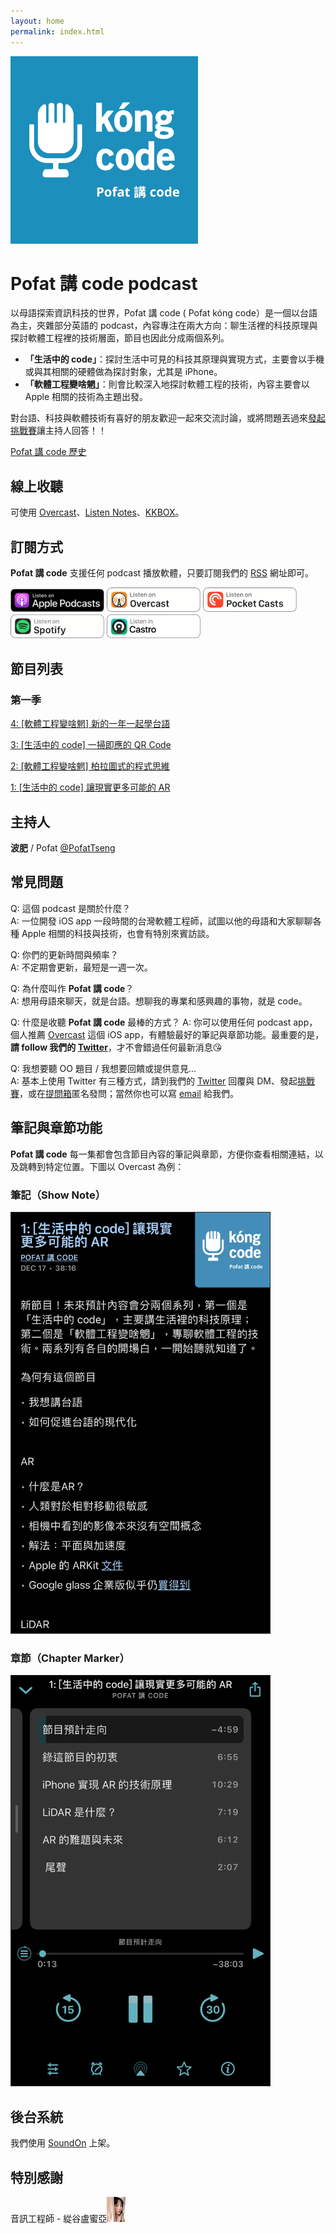 ```yaml
---
layout: home
permalink: index.html
---
```


<img src="og_image.jpg" width="300" alt="Pofat 講 code podcast logo"/>

# Pofat 講 code podcast

以母語探索資訊科技的世界，Pofat 講 code ( Pofat kóng code）是一個以台語為主，夾雜部分英語的 podcast，內容專注在兩大方向：聊生活裡的科技原理與探討軟體工程裡的技術層面，節目也因此分成兩個系列。

* **「生活中的 code」**：探討生活中可見的科技其原理與實現方式，主要會以手機或與其相關的硬體做為探討對象，尤其是 iPhone。
* **「軟體工程變啥魍」**：則會比較深入地探討軟體工程的技術，內容主要會以 Apple 相關的技術為主題出發。

對台語、科技與軟體技術有喜好的朋友歡迎一起來交流討論，或將問題丟過來[發起挑戰賽](https://twitter.com/pofat_kongcode/status/1339604357763887104)讓主持人回答！！

[Pofat 講 code 歷史](/history)

## 線上收聽

可使用 <a href="https://overcast.fm/itunes1545383775/pofat-code">Overcast</a>、<a href="https://www.listennotes.com/podcasts/pofat-講-code-pofat-A8cJHhVfxlg/">Listen Notes</a>、<a href="https://podcast.kkbox.com/channel/LarV8K8O4jH_rwFbTk">KKBOX</a>。

## 訂閱方式

**Pofat 講 code** 支援任何 podcast 播放軟體，只要訂閱我們的 [RSS](feed:https://api.soundon.fm/v2/podcasts/832a4f37-a4c4-410f-883e-e73113ee0527/feed.xml) 網址即可。

<a href="https://podcasts.apple.com/tw/podcast/pofat-講-code/id1545383775"><img src="/apple_podcasts.png" width="150" alt="Listen on Apple Podcasts"></a> <a href="https://overcast.fm/itunes1545383775/pofat-code"><img src="/overcast.png" width="150" alt="Listen on Overcast"></a> <a href="https://pca.st/7oexx0fb"><img src="/pocket_casts.png" width="150" alt="Listen on Pocket Casts"></a> <a href="https://open.spotify.com/show/3sLlQ699L5hMbkYJdkowjx"><img src="/spotify.png" width="150" alt="Listen on Spotify"></a> <a href="https://castro.fm/itunes/1545383775"><img src="/castro.png" width="150" alt="Listen in Castro"></a>

## 節目列表

### 第一季

[4: [軟體工程變啥魍] 新的一年一起學台語](/episodes/4)

[3: [生活中的 code] 一掃即應的 QR Code](/episodes/3)

[2: [軟體工程變啥魍] 柏拉圖式的程式思維](/episodes/2)

[1: [生活中的 code] 讓現實更多可能的 AR](/episodes/1)

## 主持人

**波肥** / Pofat
[@PofatTseng](https://twitter.com/@PofatTseng)

## 常見問題
Q: 這個 podcast 是關於什麼？  
A: 一位開發 iOS app 一段時間的台灣軟體工程師，試圖以他的母語和大家聊聊各種 Apple 相關的科技與技術，也會有特別來賓訪談。

Q: 你們的更新時間與頻率？  
A: 不定期會更新，最短是一週一次。

Q: 為什麼叫作 **Pofat 講 code**？  
A: 想用母語來聊天，就是台語。想聊我的專業和感興趣的事物，就是 code。

Q: 什麼是收聽 **Pofat 講 code** 最棒的方式？
A: 你可以使用任何 podcast app，個人推薦 [Overcast](https://apps.apple.com/us/app/overcast/id888422857) 這個 iOS app，有體驗最好的筆記與章節功能。最重要的是，**請 follow 我們的 [Twitter](https://twitter.com/pofat_kongcode)**，才不會錯過任何最新消息😘

Q: 我想要聽 OO 題目 / 我想要回饋或提供意見...  
A: 基本上使用 Twitter 有三種方式，請到我們的 [Twitter](https://twitter.com/pofat_kongcode) 回覆與 DM、發起[挑戰賽](https://twitter.com/pofat_kongcode/status/1339604357763887104)，或在[提問箱](https://peing.net/zh-TW/pofat_kongcode)匿名發問；當然你也可以寫 [email](mailto:pofat.kongcode@gmail.com) 給我們。

## 筆記與章節功能

**Pofat 講 code** 每一集都會包含節目內容的筆記與章節，方便你查看相關連結，以及跳轉到特定位置。下圖以 Overcast 為例：

### 筆記（Show Note）
<img src="show_note.jpg" width="414" alt="筆記功能 show note" style="border:0.5px #222 solid;">

### 章節（Chapter Marker）
<img src="chapter_marks.jpg" width="414" alt="章節功能 chapter mark" style="border:0.5px #222 solid;">

## 後台系統
我們使用 [SoundOn](https://host.soundon.fm) 上架。

## 特別感謝

音訊工程師 - 緃谷盧蜜亞<img src="miya.jpg" width="30" alt="Miya"/>
